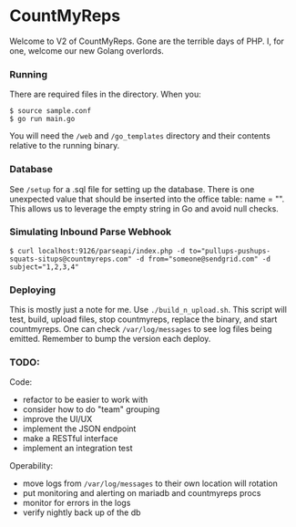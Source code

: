 CountMyReps
===========
Welcome to V2 of CountMyReps. Gone are the terrible days of PHP. I, for one, welcome our new Golang overlords.

### Running
There are required files in the directory. When you:
```
$ source sample.conf
$ go run main.go
```
You will need the `/web` and `/go_templates` directory and their contents relative to the running binary.

### Database
See `/setup` for a .sql file for setting up the database. There is one unexpected value that should be inserted into the office table: name = "". This allows us to leverage the empty string in Go and avoid null checks.

### Simulating Inbound Parse Webhook
```
$ curl localhost:9126/parseapi/index.php -d to="pullups-pushups-squats-situps@countmyreps.com" -d from="someone@sendgrid.com" -d subject="1,2,3,4"
```

### Deploying
This is mostly just a note for me. Use `./build_n_upload.sh`.
This script will test, build, upload files, stop countmyreps, replace the binary, and start countmyreps.
One can check `/var/log/messages` to see log files being emitted. Remember to bump the version each deploy.

### TODO:

Code:
- refactor to be easier to work with
- consider how to do "team" grouping
- improve the UI/UX
- implement the JSON endpoint
- make a RESTful interface
- implement an integration test

Operability:
- move logs from `/var/log/messages` to their own location will rotation
- put monitoring and alerting on mariadb and countmyreps procs
- monitor for errors in the logs
- verify nightly back up of the db